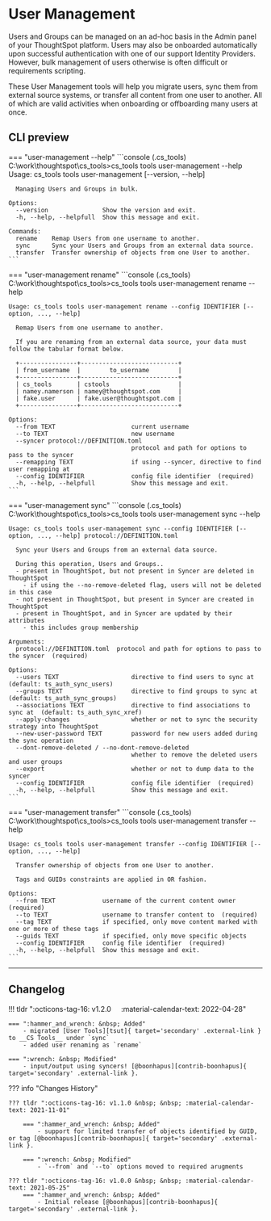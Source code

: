 # User Management

Users and Groups can be managed on an ad-hoc basis in the Admin panel of your
ThoughtSpot platform. Users may also be onboarded automatically upon successful
authentication with one of our support Identity Providers. However, bulk management of
users otherwise is often difficult or requirements scripting.

These User Management tools will help you migrate users, sync them from external source
systems, or transfer all content from one user to another. All of which are valid
activities when onboarding or offboarding many users at once.


## CLI preview

=== "user-management --help"
    ```console
    (.cs_tools) C:\work\thoughtspot\cs_tools>cs_tools tools user-management --help
    Usage: cs_tools tools user-management [--version, --help] <command>

      Managing Users and Groups in bulk.

    Options:
      --version               Show the version and exit.
      -h, --help, --helpfull  Show this message and exit.

    Commands:
      rename    Remap Users from one username to another.
      sync      Sync your Users and Groups from an external data source.
      transfer  Transfer ownership of objects from one User to another.
    ```

=== "user-management rename"
    ```console
    (.cs_tools) C:\work\thoughtspot\cs_tools>cs_tools tools user-management rename --help

    Usage: cs_tools tools user-management rename --config IDENTIFIER [--option, ..., --help]

      Remap Users from one username to another.

      If you are renaming from an external data source, your data must follow the tabular format below.

      +----------------+---------------------------+
      | from_username  |        to_username        |
      +----------------+---------------------------+
      | cs_tools       | cstools                   |
      | namey.namerson | namey@thoughtspot.com     |
      | fake.user      | fake.user@thoughtspot.com |
      +----------------+---------------------------+

    Options:
      --from TEXT                     current username
      --to TEXT                       new username
      --syncer protocol://DEFINITION.toml
                                      protocol and path for options to pass to the syncer
      --remapping TEXT                if using --syncer, directive to find user remapping at
      --config IDENTIFIER             config file identifier  (required)
      -h, --help, --helpfull          Show this message and exit.
    ```

=== "user-management sync"
    ```console
    (.cs_tools) C:\work\thoughtspot\cs_tools>cs_tools tools user-management sync --help

    Usage: cs_tools tools user-management sync --config IDENTIFIER [--option, ..., --help] protocol://DEFINITION.toml

      Sync your Users and Groups from an external data source.

      During this operation, Users and Groups..
      - present in ThoughtSpot, but not present in Syncer are deleted in ThoughtSpot
        - if using the --no-remove-deleted flag, users will not be deleted in this case
      - not present in ThoughtSpot, but present in Syncer are created in ThoughtSpot
      - present in ThoughtSpot, and in Syncer are updated by their attributes
        - this includes group membership

    Arguments:
      protocol://DEFINITION.toml  protocol and path for options to pass to the syncer  (required)

    Options:
      --users TEXT                    directive to find users to sync at  (default: ts_auth_sync_users)
      --groups TEXT                   directive to find groups to sync at  (default: ts_auth_sync_groups)
      --associations TEXT             directive to find associations to sync at  (default: ts_auth_sync_xref)
      --apply-changes                 whether or not to sync the security strategy into ThoughtSpot
      --new-user-password TEXT        password for new users added during the sync operation
      --dont-remove-deleted / --no-dont-remove-deleted
                                      whether to remove the deleted users and user groups
      --export                        whether or not to dump data to the syncer
      --config IDENTIFIER             config file identifier  (required)
      -h, --help, --helpfull          Show this message and exit.
    ```

=== "user-management transfer"
    ```console
    (.cs_tools) C:\work\thoughtspot\cs_tools>cs_tools tools user-management transfer --help

    Usage: cs_tools tools user-management transfer --config IDENTIFIER [--option, ..., --help]

      Transfer ownership of objects from one User to another.

      Tags and GUIDs constraints are applied in OR fashion.

    Options:
      --from TEXT             username of the current content owner  (required)
      --to TEXT               username to transfer content to  (required)
      --tag TEXT              if specified, only move content marked with one or more of these tags
      --guids TEXT            if specified, only move specific objects
      --config IDENTIFIER     config file identifier  (required)
      -h, --help, --helpfull  Show this message and exit.
    ```

---

## Changelog

!!! tldr ":octicons-tag-16: v1.2.0 &nbsp; &nbsp; :material-calendar-text: 2022-04-28"

    === ":hammer_and_wrench: &nbsp; Added"
        - migrated [User Tools][tsut]{ target='secondary' .external-link } to __CS Tools__ under `sync`
        - added user renaming as `rename`

    === ":wrench: &nbsp; Modified"
        - input/output using syncers! [@boonhapus][contrib-boonhapus]{ target='secondary' .external-link }.

??? info "Changes History"

    ??? tldr ":octicons-tag-16: v1.1.0 &nbsp; &nbsp; :material-calendar-text: 2021-11-01"

        === ":hammer_and_wrench: &nbsp; Added"
            - support for limited transfer of objects identified by GUID, or tag [@boonhapus][contrib-boonhapus]{ target='secondary' .external-link }.

        === ":wrench: &nbsp; Modified"
            - `--from` and `--to` options moved to required arugments

    ??? tldr ":octicons-tag-16: v1.0.0 &nbsp; &nbsp; :material-calendar-text: 2021-05-25"
        === ":hammer_and_wrench: &nbsp; Added"
            - Initial release [@boonhapus][contrib-boonhapus]{ target='secondary' .external-link }.

[contrib-boonhapus]: https://github.com/boonhapus
[tsut]: https://github.com/thoughtspot/user_tools
